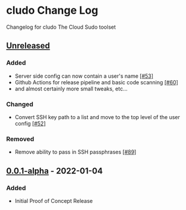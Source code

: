 # cludo Change Log

Changelog for cludo The Cloud Sudo toolset

## [Unreleased]
### Added
- Server side config can now contain a user's name [[#53]](https://github.com/superorbital/cludo/issues/53)
- Github Actions for release pipeline and basic code scanning [[#60]](https://github.com/superorbital/cludo/issues/60)
- and almost certainly more small tweaks, etc...
### Changed
- Convert SSH key path to a list and move to the top level of the user config [[#52]](https://github.com/superorbital/cludo/issues/52)
### Removed
- Remove ability to pass in SSH passphrases [[#89]](https://github.com/superorbital/cludo/issues/89)

## [0.0.1-alpha] - 2022-01-04
### Added
- Initial Proof of Concept Release

[Unreleased]: https://github.com/coditory/changelog-parser-action/compare/v0.0.1-alpha...HEAD
[0.0.1-alpha]: https://github.com/coditory/changelog-parser-action/releases/tag/v0.0.1-alpha
